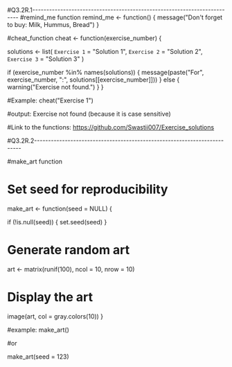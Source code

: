 
#Q3.2R.1-------------------------------------------------------------------------
#remind_me function
remind_me <- function() {
  message("Don't forget to buy: Milk, Hummus, Bread")
}

#cheat_function
cheat <- function(exercise_number) {
 
  solutions <- list(
    `Exercise 1` = "Solution 1",
    `Exercise 2` = "Solution 2",
    `Exercise 3` = "Solution 3"
  )
  
  if (exercise_number %in% names(solutions)) {
    message(paste("For", exercise_number, ":", solutions[[exercise_number]]))
  } else {
    warning("Exercise not found.")
  }
}


#Example:
cheat("Exercise 1")

#output: Exercise not found (because it is case sensitive)

#Link to the functions: https://github.com/Swastii007/Exercise_solutions



#Q3.2R.2-------------------------------------------------------------------------

#make_art function


# Set seed for reproducibility
make_art <- function(seed = NULL) {
  
  if (!is.null(seed)) {
    set.seed(seed)
  }
  
# Generate random art 
  art <- matrix(runif(100), ncol = 10, nrow = 10)
  
# Display the art 
  
  image(art, col = gray.colors(10))
}


#example:
make_art()

#or

make_art(seed = 123)









